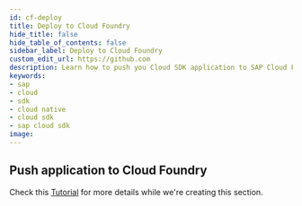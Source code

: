```yaml
---
id: cf-deploy
title: Deploy to Cloud Foundry
hide_title: false
hide_table_of_contents: false
sidebar_label: Deploy to Cloud Foundry
custom_edit_url: https://github.com
description: Learn how to push you Cloud SDK application to SAP Cloud Foundry
keywords:
- sap
- cloud
- sdk
- cloud native
- cloud sdk
- sap cloud sdk
image:
---
```


## Push application to Cloud Foundry ##

Check this [Tutorial](https://developers.sap.com/tutorials/s4sdk-cloud-foundry-sample-application.html ) for more
details while we're creating this section.
